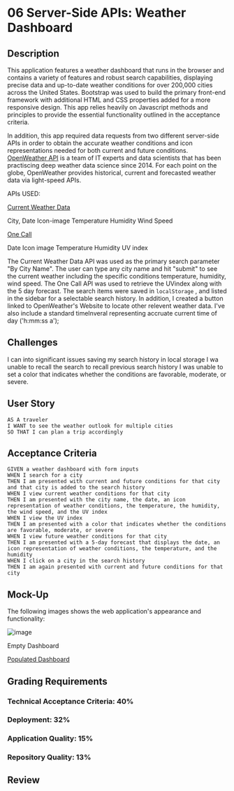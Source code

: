  # 06 Server-Side APIs: Weather Dashboard

## Description

This application features a weather dashboard that runs in the browser and contains a variety of features and robust search capabilities, displaying precise data and up-to-date weather conditions for over 200,000 cities across the United States. Bootstrap was used to build the primary front-end framework with additional HTML and CSS properties added for a more responsive design. This app relies heavily on Javascript methods and principles to provide the essential functionality outlined in the acceptance criteria.  

In addition, this app required data requests from two different server-side APIs in order to obtain the accurate weather conditions and icon representations needed for both current and future conditions. [OpenWeather API](https://openweathermap.org/api) is a team of IT experts and data scientists that has been practiscing deep weather data science since 2014. For each point on the globe, OpenWeather provides historical, current and forecasted weather data via light-speed APIs.

APIs USED:

[Current Weather Data](https://openweathermap.org/current) 

City, Date 
Icon-image
Temperature
Humidity
Wind Speed


[One Call](https://openweathermap.org/api/one-call-api) 

Date
Icon image
Temperature
Humidity
UV index

The Current Weather Data API was used as the primary search parameter "By City Name". The user can type any city name and hit "submit" to see the current weather including the specific conditions temperature, humidity, wind speed. The One Call API was used to retrieve the UVindex along with the 5 day forecast. The search items were saved in  `localStorage` , and listed in the sidebar for a selectable search history. In addition, I created a button linked to OpenWeather's Website to locate other relevent weather data. I've also include a standard timeInveral representing accruate current time of day ('h:mm:ss a');

## Challenges 
I can into significant issues saving my search history in local storage
I wa unable to recall the search to recall previous search history
I was unable to set a color that indicates whether the conditions are favorable, moderate, or severe.


## User Story

```
AS A traveler
I WANT to see the weather outlook for multiple cities
SO THAT I can plan a trip accordingly
```

## Acceptance Criteria

```
GIVEN a weather dashboard with form inputs
WHEN I search for a city
THEN I am presented with current and future conditions for that city and that city is added to the search history
WHEN I view current weather conditions for that city
THEN I am presented with the city name, the date, an icon representation of weather conditions, the temperature, the humidity, the wind speed, and the UV index
WHEN I view the UV index
THEN I am presented with a color that indicates whether the conditions are favorable, moderate, or severe
WHEN I view future weather conditions for that city
THEN I am presented with a 5-day forecast that displays the date, an icon representation of weather conditions, the temperature, and the humidity
WHEN I click on a city in the search history
THEN I am again presented with current and future conditions for that city
```

## Mock-Up

The following images shows the web application's appearance and functionality:

![image](https://user-images.githubusercontent.com/74195719/115356454-ad004680-a189-11eb-9444-c754d37ccdc7.png)


Empty Dashboard 



[Populated Dashboard](images/WeatherDashboardscreenshot.png) 




## Grading Requirements

### Technical Acceptance Criteria: 40%

### Deployment: 32%

### Application Quality: 15%

### Repository Quality: 13%

## Review


